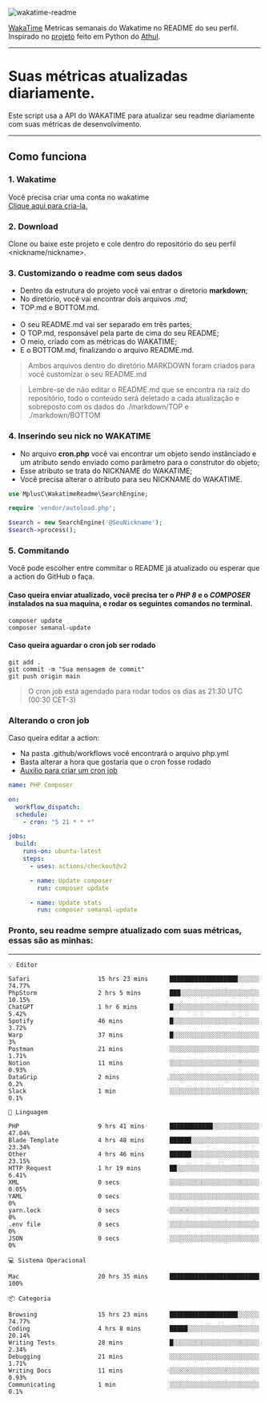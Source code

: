 ![wakatime-readme](https://socialify.git.ci/bymatheus/wakatime-readme/image?description=1&descriptionEditable=M%C3%A9tricas%20semanais%20do%20Wakatime%20no%20seu%20README%20de%20perfil.&font=KoHo&forks=1&language=1&owner=1&pattern=Signal&stargazers=1&theme=Dark)

[WakaTime](https://wakatime.com) Metricas semanais do Wakatime no README do seu perfil. <br>
Inspirado no [projeto](https://github.com/athul/waka-readme) feito em Python do [Athul](https://github.com/athul).
___

# Suas métricas atualizadas diariamente.
Este script usa a API do WAKATIME para atualizar seu readme diariamente com suas métricas de desenvolvimento.

___

## Como funciona

### 1. Wakatime
Você precisa criar uma conta no wakatime <br>
[Clique aqui para cria-la.](https://wakatime.com) 

### 2. Download
Clone ou baixe este projeto e cole dentro do repositório do seu perfil <nickname/nickname>.

### 3. Customizando o readme com seus dados
- Dentro da estrutura do projeto você vai entrar o diretorio **markdown**;  
- No diretório, você vai encontrar dois arquivos *.md*;
- TOP.md e BOTTOM.md.
<br><br>
- O seu README.md vai ser separado em três partes; 
- O TOP.md, responsável pela parte de cima do seu README;
- O meio, criado com as métricas do WAKATIME;
- E o BOTTOM.md, finalizando o arquivo README.md.<br>

> Ambos arquivos dentro do diretório MARKDOWN foram criados para você customizar o seu README.md

> Lembre-se de não editar o README.md que se encontra na raiz do repositório, todo o conteúdo será deletado a cada atualização e sobreposto com os dados do ./markdown/TOP e ./markdown/BOTTOM

### 4. Inserindo seu nick no WAKATIME
- No arquivo **cron.php** você vai encontrar um objeto sendo instânciado e um atributo sendo enviado como parâmetro para o construtor do objeto;
- Esse atributo se trata do NICKNAME do WAKATIME;
- Você precisa alterar o atributo para seu NICKNAME do WAKATIME.

```php
use MplusC\WakatimeReadme\SearchEngine;

require 'vendor/autoload.php';

$search = new SearchEngine('@SeuNickname');
$search->process();
```

### 5. Commitando
Você pode escolher entre commitar o README já atualizado ou esperar que a action do GitHub o faça. <br>

#### Caso queira enviar atualizado, você precisa ter o *PHP 8* e o *COMPOSER* instalados na sua maquina, e rodar os seguintes comandos no terminal.
```composer
composer update
composer semanal-update 
```

#### Caso queira aguardar o cron job ser rodado 
```git 
git add .
git commit -m "Sua mensagem de commit"
git push origin main
```

>O cron job está agendado para rodar todos os dias as 21:30 UTC (00:30 CET-3) 

### Alterando o cron job
Caso queira editar a action:

- Na pasta .github/workflows você encontrará o arquivo php.yml
- Basta alterar a hora que gostaria que o cron fosse rodado
- [Auxilio para criar um cron job](https://crontab.guru)

```yml
name: PHP Composer

on:
  workflow_dispatch:
  schedule:
    - cron: "5 21 * * *"

jobs:
  build:
    runs-on: ubuntu-latest
    steps:
      - uses: actions/checkout@v2

      - name: Update composer
        run: composer update

      - name: Update stats
        run: composer semanal-update
```

### Pronto, seu readme sempre atualizado com suas métricas, essas são as minhas:

___
```text
💡 Editor

Safari                   15 hrs 23 mins      ███████████████████░░░░░░     74.77%
PhpStorm                 2 hrs 5 mins        ███░░░░░░░░░░░░░░░░░░░░░░     10.15%
ChatGPT                  1 hr 6 mins         █░░░░░░░░░░░░░░░░░░░░░░░░      5.42%
Spotify                  46 mins             █░░░░░░░░░░░░░░░░░░░░░░░░      3.72%
Warp                     37 mins             █░░░░░░░░░░░░░░░░░░░░░░░░         3%
Postman                  21 mins             ░░░░░░░░░░░░░░░░░░░░░░░░░      1.71%
Notion                   11 mins             ░░░░░░░░░░░░░░░░░░░░░░░░░      0.93%
DataGrip                 2 mins              ░░░░░░░░░░░░░░░░░░░░░░░░░       0.2%
Slack                    1 min               ░░░░░░░░░░░░░░░░░░░░░░░░░       0.1%
```
```text
💬 Linguagem

PHP                      9 hrs 41 mins       ████████████░░░░░░░░░░░░░     47.04%
Blade Template           4 hrs 48 mins       ██████░░░░░░░░░░░░░░░░░░░     23.34%
Other                    4 hrs 46 mins       ██████░░░░░░░░░░░░░░░░░░░     23.15%
HTTP Request             1 hr 19 mins        ██░░░░░░░░░░░░░░░░░░░░░░░      6.41%
XML                      0 secs              ░░░░░░░░░░░░░░░░░░░░░░░░░      0.05%
YAML                     0 secs              ░░░░░░░░░░░░░░░░░░░░░░░░░         0%
yarn.lock                0 secs              ░░░░░░░░░░░░░░░░░░░░░░░░░         0%
.env file                0 secs              ░░░░░░░░░░░░░░░░░░░░░░░░░         0%
JSON                     0 secs              ░░░░░░░░░░░░░░░░░░░░░░░░░         0%
```
```text
💻 Sistema Operacional

Mac                      20 hrs 35 mins      █████████████████████████       100%
```
```text
📦 Categoria

Browsing                 15 hrs 23 mins      ███████████████████░░░░░░     74.77%
Coding                   4 hrs 8 mins        █████░░░░░░░░░░░░░░░░░░░░     20.14%
Writing Tests            28 mins             █░░░░░░░░░░░░░░░░░░░░░░░░      2.34%
Debugging                21 mins             ░░░░░░░░░░░░░░░░░░░░░░░░░      1.71%
Writing Docs             11 mins             ░░░░░░░░░░░░░░░░░░░░░░░░░      0.93%
Communicating            1 min               ░░░░░░░░░░░░░░░░░░░░░░░░░       0.1%
```
